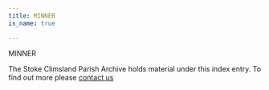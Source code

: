 ```yaml
---
title: MINNER
is_name: true

---
```


MINNER


The Stoke Climsland Parish Archive holds material under this index entry. To find out more please [contact us](/contact/)
